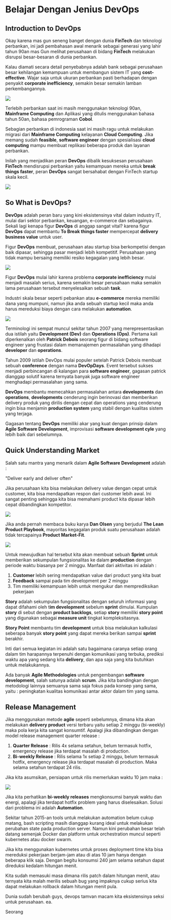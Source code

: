 # Belajar Dengan Jenius DevOps

## Introduction to DevOps

Okay karena mas gun seneng banget dengan dunia **FinTech** dan teknologi perbankan, ini jadi pembahasan awal menarik sebagai generasi yang lahir tahun 90an mas Gun melihat perusahaan di bidang **FinTech** melakukan disrupsi besar-besaran di dunia perbankan. 

Kalau diamati secara detail penyebabnya adalah bank sebagai perusahaan besar kehilangan kemampuan untuk membangun sistem IT yang **cost-effective**. Wajar saja untuk ukuran perbankan pasti berhadapan dengan penyakit **corporate inefficiency**, semakin besar semakin lamban perkembangannya.

<img src="/asset/DevOps-Intro-0.png" style="zoom:100%;" />

Terlebih perbankan saat ini masih menggunakan teknologi 90an, **Mainframe Computing** dan Aplikasi yang ditulis menggunakan bahasa tahun 50an, bahasa pemrograman **Cobol**. 

Sebagian perbankan di indonesia saat ini masih ragu untuk melakukan migrasi dari **Mainframe Computing** kelayanan **Cloud Computing**. Jika memang sudah **feasible**, **software engineer** dengan spesialisasi **cloud computing** mampu membuat replikasi beberapa produk dan layanan perbankan.

Inilah yang menjadikan peran **DevOps** dibalik kesuksesan perusahaan **FinTech** mendisrupsi perbankan yaitu kemampuan mereka untuk **break things faster**, peran **DevOps** sangat bersahabat dengan FinTech startup skala kecil.

<img src="/asset/DevOps-Intro.png" style="zoom:100%;" />

## So What is DevOps?

**DevOps** adalah peran baru yang kini eksistensinya vital dalam industry IT, mulai dari sektor perbankan, keuangan, e-commerce dan sebagainya. Sekali lagi kenapa figur **DevOps** di anggap sangat vital? karena figur **DevOps** dapat membantu **To Break things faster** mempercepat **delivery business value** untuk user. 

Figur **DevOps** membuat, perusahaan atau startup bisa berkompetisi dengan baik dipasar, sehingga pasar menjadi lebih kompetitif. Perusahaan yang tidak mampu bersaing memiliki resiko kegagalan yang lebih besar.

<img src="/asset/DevOps-Faster-Delivery.png" style="zoom:100%;" />

Figur **DevOps** mulai lahir karena problema **corporate inefficiency** mulai menjadi masalah serius, karena semakin besar perusahaan maka semakin lama perusahaan tersebut menyelesaikan sebuah **task**. 

Industri skala besar seperti pebankan atau **e-commerce** mereka memiliki dana yang mumpuni, namun jika anda sebuah startup kecil maka anda harus mereduksi biaya dengan cara melakukan **automation**.

<img src="/asset/DevOps-Advantage.png" style="zoom:100%;" />

Terminologi ini sempat muncul sekitar tahun 2007 yang merepresentasikan dua istilah yaitu **Development (Dev)** dan **Operations (Ops)**. Pertama kali diperkenalkan oleh **Patrick Debois** seorang figur di bidang software engineer yang frustasi dalam memanajemen permasalahan yang dihadapi **developer** dan **operations**.

Tahun 2009 istilah DevOps mulai populer setelah Patrick Debois membuat sebuah **conference** dengan nama **DevOpDays**. Event tersebut sukses menjadi perbincangan di kalangan para **software engineer**, gagasan patrick dianggap solutif karena ternyata banyak juga software engineer menghadapi permasalahan yang sama.



**DevOps** membantu memecahkan permasalahan antara **developments** dan **operations**, **developments** cenderung ingin berinovasi dan memberikan delivery produk yang dirilis dengan cepat dan operations yang cenderung ingin bisa menjamin **production system** yang stabil dengan kualitas sistem yang terjaga.

Gagasan tentang **DevOps** memiliki akar yang kuat dengan prinsip dalam **Agile Software Development**, improvisasi **software development cyle** yang lebih baik dari sebelumnya. 

## Quick Understanding Market

Salah satu mantra yang menarik dalam **Agile Software Development** adalah :

"Deliver early and deliver often"

Jika perusahaan kita bisa melakukan delivery value dengan cepat untuk customer, kita bisa mendapatkan respon dari customer lebih awal. Ini sangat penting sehingga kita bisa memahami product kita dipasar lebih cepat dibandingkan kompetitor.

<img src="/asset/DevOps-Agile-Mantra.png" style="zoom:100%;" />

Jika anda pernah membaca buku karya **Dan Olsen** yang berjudul **The Lean Product Playbook**, mayoritas kegagalan produk suatu perusahaan adalah tidak tercapainya **Product Market-Fit**. 

<img src="/asset/Product Market Fit.png" style="zoom:100%;" />

Untuk mewujudkan hal tersebut kita akan membuat sebuah **Sprint** untuk memberikan sekumpulan fungsionalitas ke dalam **production** dengan periode waktu biasanya per 2 minggu. Manfaat dari aktivitas ini adalah :

1. **Customer** lebih sering mendapatkan value dari product yang kita buat
2. **Feedback** sampai pada tim development per 2 minggu
3. Tim memiliki kemampuan lebih untuk mengukur dan memprediksikan pekerjaan

**Story** adalah sekumpulan fungsionalitas dengan seluruh informasi yang dapat difahami oleh t**im development** sebelum **sprint** dimulai. Kumpulan **story** di sebut dengan **product backlogs**, setiap **story** memiliki **story point** yang digunakan sebagai **measure unit** tingkat kompleksitasnya. 

**Story Point** membantu tim **development** untuk bisa melakukan kalkulasi seberapa banyak **story point** yang dapat mereka berikan sampai **sprint** berakhir. 

Inti dari semua kegiatan ini adalah satu bagaimana caranya setiap orang dalam tim harapannya terpenuhi dengan komunikasi yang terbuka, prediksi waktu apa yang sedang kita **delivery**, dan apa saja yang kita butuhkan untuk melakukannya.

Ada banyak **Agile Methodologies** untuk pengembangan **software development**, salah satunya adalah **scrum**. Jika kita bandingkan dengan metodologi lainnya semuanya sama saja fokus pada konsep yang sama, yaitu : peningkatan kualitas komunikasi antar aktor dalam tim yang sama.

## Release Management

Jika menggunakan metode **agile** seperti sebelumnya, dimana kita akan melakukan **delivery product** versi terbaru yaitu setiap 2 minggu (bi-weekly) maka pola kerja kita sangat konsumtif. Apalagi jika dibandingkan dengan model release management quarter release :

1. **Quarter Release** : Rilis 4x selama setahun, belum termasuk hotfix, emergency release jika terdapat masalah di production.
2. **Bi-weekly Release** : Rilis selama 1x setiap 2 minggu, belum termasuk hotfix, emergency release jika terdapat masalah di production. Maka selama setahun terdapat 24 rilis.

Jika kita asumsikan, persiapan untuk rilis memerlukan waktu 10 jam maka :

 <img src="/asset/DevOps-Release-Management.png" style="zoom:100%;" />

Jika kita perhatikan **bi-weekly releases** mengkonsumsi banyak waktu dan energi, apalagi jika terdapat hotfix problem yang harus diselesaikan. Solusi dari problema ini adalah **Automation**.

Sekitar tahun 2015-an tools untuk melakukan automation belum cukup matang, bash scripting masih dianggap kurang ideal untuk melakukan perubahan state pada production server. Namun kini perubahan besar telah datang semenjak Docker dan platform untuk orchestration muncul seperti kubernetes atau docker swarm.

Jika kita menggunakan kubernetes untuk proses deployment time kita bisa mereduksi pekerjaan berjam-jam atau di atas 10 jam hanya dengan beberapa klik saja. Dengan begitu konsumsi 240 jam selama setahun dapat direduksi kedalam hitungan menit. 

Kita sudah memasuki masa dimana rilis patch dalam hitungan menit, atau ternyata kita malah merilis sebuah bug yang impaknya cukup serius kita dapat melakukan rollback dalam hitungan menit pula.

Dunia sudah berubah guys, devops tamvan macam kita eksistensinya seksi untuk perusahaan. ea.



Seorang 
